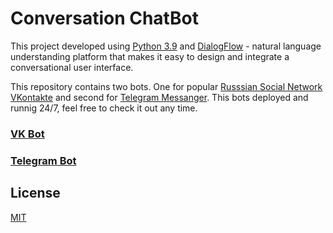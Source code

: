# Conversation ChatBot

This project developed using [Python 3.9](https://www.python.org/downloads/release/python-390/) and
[DialogFlow](https://cloud.google.com/dialogflow/docs/) - natural language understanding
platform that makes it easy to design and integrate a conversational user interface. 

This repository contains two bots. One for popular [Russsian Social Network VKontakte](https://vk.com/) and
second for [Telegram Messanger](https://telegram.org/). This bots deployed and runnig 24/7, 
feel free to check it out any time. 

### [VK Bot](https://vk.com/im?sel=-212203023)
### [Telegram Bot](https://t.me/LastStandHelper_bot/)
## License
[MIT](https://choosealicense.com/licenses/mit/)
